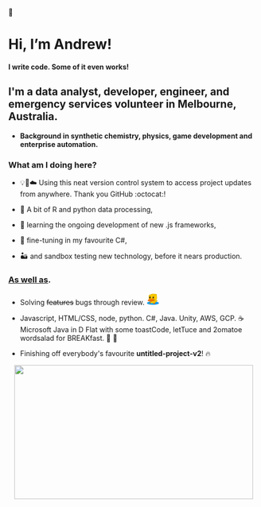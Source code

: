 👋
# Hi, I’m Andrew!

#### I write code. Some of it even works!
## I'm a data analyst, developer, engineer, and emergency services volunteer in Melbourne, Australia.
- **Background in synthetic chemistry, physics, game development and enterprise automation.**

### What am I doing here?

- 💡🧠☁️ Using this neat version control system to access project updates from anywhere.
Thank you GitHub :octocat:!

- :snake: A bit of R and python data processing,
- 🌱 learning the ongoing development of new .js frameworks,
- 🌟 fine-tuning in my favourite C#,
- :desert: and sandbox testing new technology, before it nears production.

### [As well as](# "Not serious projects.").

- Solving ~~features~~ bugs through review. <img src="https://github.com/AndrewKhassapov/AndrewKhassapov/blob/main/rubber-duck-transparent.png" width="25" height="25"/>

- Javascript, HTML/CSS, node, python. C#, Java. Unity, AWS, GCP.
:coffee: Microsoft Java in D Flat with some toastCode, letTuce and 2omatoe wordsalad for BREAKfast. :tomato: :fork_and_knife:

- Finishing off everybody's favourite **untitled-project-v2**! 🔥

<div align="center">
<img src="https://github.com/AndrewKhassapov/AndrewKhassapov/blob/main/readme-profile.gif" width="480" height="270"/>
</div>

<!---
AndrewKhassapov/AndrewKhassapov is a ✨ special ✨ repository because its `README.md` (this file) appears on your GitHub profile.
You can click the Preview link to take a look at your changes.
--->
